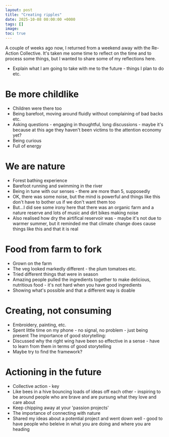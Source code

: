 ```yaml
--- 
layout: post
title: "Creating ripples"
date: 2025-10-08 00:00:00 +0000 
tags: []
image:
toc: true
--- 
```


A couple of weeks ago now, I returned from a weekend away with the Re-Action Collective. It's taken me some time to reflect on the time and to process some things, but I wanted to share some of my reflections here.

- Explain what I am going to take with me to the future - things I plan to do etc. 

# Be more childlike
- Children were there too
- Being barefoot, moving around fluidly without complaining of bad backs etc. 
- Asking questions - engaging in thoughtful, long discussions - maybe it's because at this age they haven't been victims to the attention economy yet? 
- Being curious
- Full of energy 

# We are nature 
- Forest bathing experience 
- Barefoot running and swimming in the river 
- Being in tune with our senses - there are more than 5, supposedly 
- OK, there was some noise, but the mind is powerful and things like this don't have to bother us if we don't want them too
- But...I did see some irony here that there was an organic farm and a nature reserve and lots of music and dirt bikes making noise
- Also realised how dry the airtifical reservoir was - maybe it's not due to warmer summer, but it reminded me that climate change does cause things like this and that it is real

# Food from farm to fork
- Grown on the farm 
- The veg looked markedly different - the plum tomatoes etc.
- Tried different things that were in season 
- Amazing people pulled the ingredients together to make delicious, nutritious food - it's not hard when you have good ingredients 
- Showing what's possible and that a different way is doable

# Creating, not consuming 
- Embroidery, painting, etc.
- Spent little time on my phone - no signal, no problem - just being present 
The importance of good storytelling:
- Discussed why the right wing have been so effective in a sense - have to learn from them in terms of good storytelling 
- Maybe try to find the framework? 

# Actioning in the future
- Collective action - key
- Like bees in a hive bouncing loads of ideas off each other - inspiring to be around people who are brave and are pursung what they love and care about 
- Keep chipping away at your 'passion projects'
- The importance of connecting with nature 
- Shared my ideas about a potential project and went down well - good to have people who beleive in what you are doing and where you are heading